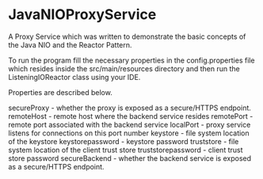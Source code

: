 JavaNIOProxyService
===================

A Proxy Service which was written to demonstrate the basic concepts of the Java NIO and the Reactor Pattern.

To run the program fill the necessary properties in the config.properties file which resides inside the src/main/resources directory and then run the ListeningIOReactor class using your IDE.

Properties are described below.

secureProxy - whether the proxy is exposed as a secure/HTTPS endpoint.
remoteHost - remote host where the backend service resides
remotePort - remote port associated with the backend service
localPort - proxy service listens for connections on this port number
keystore - file system location of the keystore
keystorepassword - keystore password
truststore - file system location of the client trust store
truststorepassword - client trust store password
secureBackend - whether the backend service is exposed as a secure/HTTPS endpoint.


